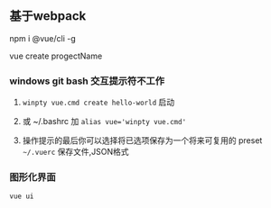 ## 基于webpack
npm i @vue/cli -g  

vue create progectName  

### windows git bash 交互提示符不工作
1. `winpty vue.cmd create hello-world` 启动  
2. 或 ~/.bashrc 加 `alias vue='winpty vue.cmd'`  

3. 操作提示的最后你可以选择将已选项保存为一个将来可复用的 preset  
`~/.vuerc` 保存文件,JSON格式  

### 图形化界面
`vue ui`  
